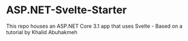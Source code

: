 # ASP.NET-Svelte-Starter
This repo houses an ASP.NET Core 3.1 app that uses Svelte - Based on a tutorial by Khalid Abuhakmeh
